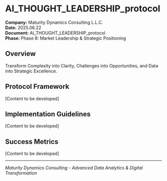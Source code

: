 ﻿# AI_THOUGHT_LEADERSHIP_protocol

**Company:** Maturity Dynamics Consulting L.L.C.  
**Date:** 2025.06.22  
**Document:** AI_THOUGHT_LEADERSHIP_protocol  
**Phase:** Phase 8: Market Leadership & Strategic Positioning  

## Overview
Transform Complexity into Clarity, Challenges into Opportunities, and Data into Strategic Excellence.

## Protocol Framework
[Content to be developed]

## Implementation Guidelines
[Content to be developed]

## Success Metrics
[Content to be developed]

---
*Maturity Dynamics Consulting - Advanced Data Analytics & Digital Transformation*
